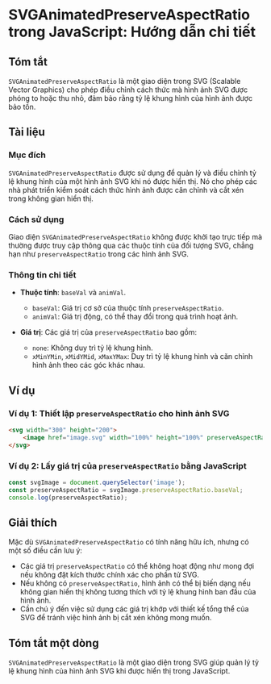 <!--
Meta Description: # SVGAnimatedPreserveAspectRatio trong JavaScript: Hướng dẫn chi tiết ## Tóm tắt `SVGAnimatedPreserveAspectRatio` là một giao diện trong SVG (Scalable...
Meta Keywords: hình, svg, ảnh, preserveaspectratio, của
-->

# SVGAnimatedPreserveAspectRatio trong JavaScript: Hướng dẫn chi tiết

## Tóm tắt
`SVGAnimatedPreserveAspectRatio` là một giao diện trong SVG (Scalable Vector Graphics) cho phép điều chỉnh cách thức mà hình ảnh SVG được phóng to hoặc thu nhỏ, đảm bảo rằng tỷ lệ khung hình của hình ảnh được bảo tồn.

## Tài liệu
### Mục đích
`SVGAnimatedPreserveAspectRatio` được sử dụng để quản lý và điều chỉnh tỷ lệ khung hình của một hình ảnh SVG khi nó được hiển thị. Nó cho phép các nhà phát triển kiểm soát cách thức hình ảnh được cân chỉnh và cắt xén trong không gian hiển thị.

### Cách sử dụng
Giao diện `SVGAnimatedPreserveAspectRatio` không được khởi tạo trực tiếp mà thường được truy cập thông qua các thuộc tính của đối tượng SVG, chẳng hạn như `preserveAspectRatio` trong các hình ảnh SVG.

### Thông tin chi tiết
- **Thuộc tính**: `baseVal` và `animVal`.
  - `baseVal`: Giá trị cơ sở của thuộc tính `preserveAspectRatio`.
  - `animVal`: Giá trị động, có thể thay đổi trong quá trình hoạt ảnh.

- **Giá trị**: Các giá trị của `preserveAspectRatio` bao gồm:
  - `none`: Không duy trì tỷ lệ khung hình.
  - `xMinYMin`, `xMidYMid`, `xMaxYMax`: Duy trì tỷ lệ khung hình và căn chỉnh hình ảnh theo các góc khác nhau.

## Ví dụ
### Ví dụ 1: Thiết lập `preserveAspectRatio` cho hình ảnh SVG
```html
<svg width="300" height="200">
    <image href="image.svg" width="100%" height="100%" preserveAspectRatio="xMinYMin meet" />
</svg>
```

### Ví dụ 2: Lấy giá trị của `preserveAspectRatio` bằng JavaScript
```javascript
const svgImage = document.querySelector('image');
const preserveAspectRatio = svgImage.preserveAspectRatio.baseVal;
console.log(preserveAspectRatio);
```

## Giải thích
Mặc dù `SVGAnimatedPreserveAspectRatio` có tính năng hữu ích, nhưng có một số điều cần lưu ý:
- Các giá trị `preserveAspectRatio` có thể không hoạt động như mong đợi nếu không đặt kích thước chính xác cho phần tử SVG.
- Nếu không có `preserveAspectRatio`, hình ảnh có thể bị biến dạng nếu không gian hiển thị không tương thích với tỷ lệ khung hình ban đầu của hình ảnh.
- Cần chú ý đến việc sử dụng các giá trị khớp với thiết kế tổng thể của SVG để tránh việc hình ảnh bị cắt xén không mong muốn.

## Tóm tắt một dòng
`SVGAnimatedPreserveAspectRatio` là một giao diện trong SVG giúp quản lý tỷ lệ khung hình của hình ảnh SVG khi được hiển thị trong JavaScript.